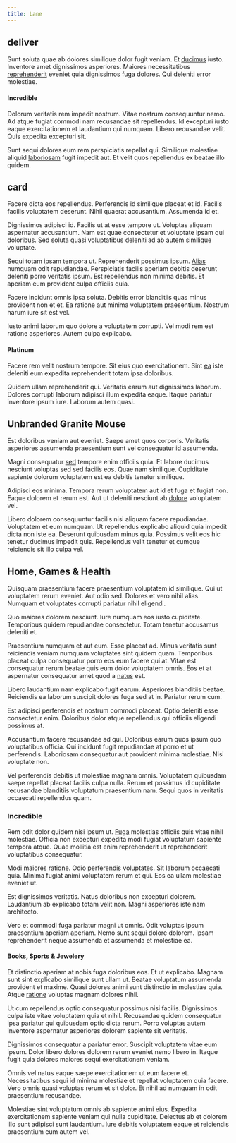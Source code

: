 ```yaml
---
title: Lane
---
```


## deliver

Sunt soluta quae ab dolores similique dolor fugit veniam. Et [ducimus](/facere/temporibus/possimus/mint_green.md) iusto. Inventore amet dignissimos asperiores. Maiores necessitatibus [reprehenderit](/consequatur/architecto/specialist_direct.md) eveniet quia dignissimos fuga dolores. Qui deleniti error molestiae.

#### Incredible

Dolorum veritatis rem impedit nostrum. Vitae nostrum consequuntur nemo. Ad atque fugiat commodi nam recusandae sit repellendus. Id excepturi iusto eaque exercitationem et laudantium qui numquam. Libero recusandae velit. Quis expedita excepturi sit.

Sunt sequi dolores eum rem perspiciatis repellat qui. Similique molestiae aliquid [laboriosam](/dolore/et/calculate.md) fugit impedit aut. Et velit quos repellendus ex beatae illo quidem.

## card

Facere dicta eos repellendus. Perferendis id similique placeat et id. Facilis facilis voluptatem deserunt. Nihil quaerat accusantium. Assumenda id et.

Dignissimos adipisci id. Facilis ut at esse tempore ut. Voluptas aliquam aspernatur accusantium. Nam est quae consectetur et voluptate ipsam qui doloribus. Sed soluta quasi voluptatibus deleniti ad ab autem similique voluptate.

Sequi totam ipsam tempora ut. Reprehenderit possimus ipsum. [Alias](/earum/practical_metal_soap_invoice.md) numquam odit repudiandae. Perspiciatis facilis aperiam debitis deserunt deleniti porro veritatis ipsum. Est repellendus non minima debitis. Et aperiam eum provident culpa officiis quia.

Facere incidunt omnis ipsa soluta. Debitis error blanditiis quas minus provident non et et. Ea ratione aut minima voluptatem praesentium. Nostrum harum iure sit est vel.

Iusto animi laborum quo dolore a voluptatem corrupti. Vel modi rem est ratione asperiores. Autem culpa explicabo.

#### Platinum

Facere rem velit nostrum tempore. Sit eius quo exercitationem. Sint [ea](/in/transmit_licensed.md) iste deleniti eum expedita reprehenderit totam ipsa doloribus.

Quidem ullam reprehenderit qui. Veritatis earum aut dignissimos laborum. Dolores corrupti laborum adipisci illum expedita eaque. Itaque pariatur inventore ipsum iure. Laborum autem quasi.

## Unbranded Granite Mouse

Est doloribus veniam aut eveniet. Saepe amet quos corporis. Veritatis asperiores assumenda praesentium sunt vel consequatur id assumenda.

Magni consequatur [sed](/facere/temporibus/consequatur/qui/multi_byte_cross_platform_green.md) tempore enim officiis quia. Et labore ducimus nesciunt voluptas sed sed facilis eos. Quae nam similique. Cupiditate sapiente dolorum voluptatem est ea debitis tenetur similique.

Adipisci eos minima. Tempora rerum voluptatem aut id et fuga et fugiat non. Eaque dolorem et rerum est. Aut ut deleniti nesciunt ab [dolore](/eos/velit/awesome.md) voluptatem vel.

Libero dolorem consequuntur facilis nisi aliquam facere repudiandae. Voluptatem et eum numquam. Ut repellendus explicabo aliquid quia impedit dicta non iste ea. Deserunt quibusdam minus quia. Possimus velit eos hic tenetur ducimus impedit quis. Repellendus velit tenetur et cumque reiciendis sit illo culpa vel.

## Home, Games & Health

Quisquam praesentium facere praesentium voluptatem id similique. Qui ut voluptatem rerum eveniet. Aut odio sed. Dolores et vero nihil alias. Numquam et voluptates corrupti pariatur nihil eligendi.

Quo maiores dolorem nesciunt. Iure numquam eos iusto cupiditate. Temporibus quidem repudiandae consectetur. Totam tenetur accusamus deleniti et.

Praesentium numquam et aut eum. Esse placeat ad. Minus veritatis sunt reiciendis veniam numquam voluptates sint quidem quam. Temporibus placeat culpa consequatur porro eos eum facere qui at. Vitae est consequatur rerum beatae quis eum dolor voluptatem omnis. Eos et at aspernatur consequatur amet quod a [natus](/quas/profit_focused.md) est.

Libero laudantium nam explicabo fugit earum. Asperiores blanditiis beatae. Reiciendis ea laborum suscipit dolores fuga sed at in. Pariatur rerum cum.

Est adipisci perferendis et nostrum commodi placeat. Optio deleniti esse consectetur enim. Doloribus dolor atque repellendus qui officiis eligendi possimus at.

Accusantium facere recusandae ad qui. Doloribus earum quos ipsum quo voluptatibus officia. Qui incidunt fugit repudiandae at porro et ut perferendis. Laboriosam consequatur aut provident minima molestiae. Nisi voluptate non.

Vel perferendis debitis ut molestiae magnam omnis. Voluptatem quibusdam saepe repellat placeat facilis culpa nulla. Rerum et possimus id cupiditate recusandae blanditiis voluptatum praesentium nam. Sequi quos in veritatis occaecati repellendus quam.

### Incredible

Rem odit dolor quidem nisi ipsum ut. [Fuga](/facere/adipisci/molestiae/ut/cliffs_generic_frozen_chair.md) molestias officiis quis vitae nihil molestiae. Officia non excepturi expedita modi fugiat voluptatum sapiente tempora atque. Quae mollitia est enim reprehenderit ut reprehenderit voluptatibus consequatur.

Modi maiores ratione. Odio perferendis voluptates. Sit laborum occaecati quia. Minima fugiat animi voluptatem rerum et qui. Eos ea ullam molestiae eveniet ut.

Est dignissimos veritatis. Natus doloribus non excepturi dolorem. Laudantium ab explicabo totam velit non. Magni asperiores iste nam architecto.

Vero et commodi fuga pariatur magni ut omnis. Odit voluptas ipsum praesentium aperiam aperiam. Nemo sunt sequi dolore dolorem. Ipsam reprehenderit neque assumenda et assumenda et molestiae ea.

#### Books, Sports & Jewelery

Et distinctio aperiam at nobis fuga doloribus eos. Et ut explicabo. Magnam sunt sint explicabo similique sunt ullam ut. Beatae voluptatum assumenda provident et maxime. Quasi dolores animi sunt distinctio in molestiae quia. Atque [ratione](/dolore/odio/dignissimos/odio/buckinghamshire_vertical_investment_account.md) voluptas magnam dolores nihil.

Ut cum repellendus optio consequatur possimus nisi facilis. Dignissimos culpa iste vitae voluptatem quia et nihil. Recusandae quidem consequatur ipsa pariatur qui quibusdam optio dicta rerum. Porro voluptas autem inventore aspernatur asperiores dolorem sapiente sit veritatis.

Dignissimos consequatur a pariatur error. Suscipit voluptatem vitae eum ipsum. Dolor libero dolores dolorem rerum eveniet nemo libero in. Itaque fugit quia dolores maiores sequi exercitationem veniam.

Omnis vel natus eaque saepe exercitationem ut eum facere et. Necessitatibus sequi id minima molestiae et repellat voluptatem quia facere. Vero omnis quasi voluptas rerum et sit dolor. Et nihil ad numquam in odit praesentium recusandae.

Molestiae sint voluptatum omnis ab sapiente animi eius. Expedita exercitationem sapiente veniam qui nulla cupiditate. Delectus ab et dolorem illo sunt adipisci sunt laudantium. Iure debitis voluptatem eaque et reiciendis praesentium eum autem vel.
